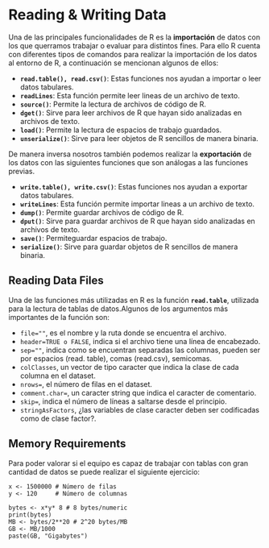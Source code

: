 # Reading & Writing Data

Una de las principales funcionalidades de R es la **importación** de datos con los que querramos trabajar o evaluar para distintos fines. Para ello R cuenta con diferentes tipos de comandos para realizar la importación de los datos al entorno de R, a continuación se mencionan algunos de ellos: 

* **`read.table(), read.csv()`**: Estas funciones nos ayudan a importar o leer datos tabulares. 
* **`readLines`**: Esta función permite leer lineas de un archivo de texto. 
* **`source()`**: Permite la lectura de archivos de código de R. 
* **`dget()`**: Sirve para leer archivos de R que hayan sido analizadas en archivos de texto.  
* **`load()`**: Permite la lectura de espacios de trabajo guardados. 
* **`unserialize()`**: Sirve para leer objetos de R sencillos de manera binaria. 

De manera inversa nosotros también podemos realizar la **exportación** de los datos con las siguientes funciones que son análogas a las funciones previas. 

* **`write.table(), write.csv()`**: Estas funciones nos ayudan a exportar datos tabulares. 
* **`writeLines`**: Esta función permite importar lineas a un archivo de texto. 
* **`dump()`**: Permite guardar archivos de código de R. 
* **`dput()`**: Sirve para guardar archivos de R que hayan sido analizadas en archivos de texto.  
* **`save()`**: Permiteguardar espacios de trabajo. 
* **`serialize()`**: Sirve para guardar objetos de R sencillos de manera binaria. 

## Reading Data Files
Una de las funciones más utilizadas en R es la función **`read.table`**, utilizada para la lectura de tablas de datos.Algunos de los argumentos más importantes de la función son:

* `file=""`, es el nombre y la ruta donde se encuentra el archivo.
* `header=TRUE o FALSE`, indica si el archivo tiene una línea de encabezado. 
* `sep=""`, indica como se encuentran separadas las columnas, pueden ser por espacios (read. table), comas (read.csv), semicomas.
* `colClasses`, un vector de tipo caracter que indica la clase de cada columna en el dataset. 
* `nrows=`, el número de filas en el dataset. 
* `comment.char=`, un caracter string que indica el caracter de comentario. 
* `skip=`, indica el número de líneas a saltarse desde el principio.
* `stringAsFactors`, ¿las variables de clase caracter deben ser codificadas como de clase factor?. 


## Memory Requirements
Para poder valorar si el equipo es capaz de trabajar con tablas con gran cantidad de datos se puede realizar el siguiente ejercicio:


```{r}
x <- 1500000 # Número de filas
y <- 120     # Número de columnas

bytes <- x*y* 8 # 8 bytes/numeric
print(bytes)
MB <- bytes/2**20 # 2^20 bytes/MB
GB <- MB/1000
paste(GB, "Gigabytes")
```
